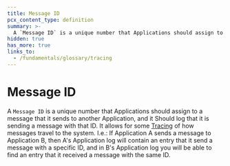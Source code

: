 ```yaml
---
title: Message ID
pcx_content_type: definition
summary: >-
  A `Message ID` is a unique number that Applications should assign to a message that it sends to another Application.
hidden: true
has_more: true
links_to:
  - /fundamentals/glossary/tracing
---
```


# Message ID

A `Message ID` is a unique number that Applications should assign to a message that it sends to another Application, and it Should log that it is sending a message with that ID. It allows for some [Tracing](/fundamentals/glossary/tracing) of how messages travel to the system. I.e.: If Application A sends a message to Application B, then A's Application log will contain an entry that it send a message with a specific ID, and in B's Application log you will be able to find an entry that it received a message with the same ID.
